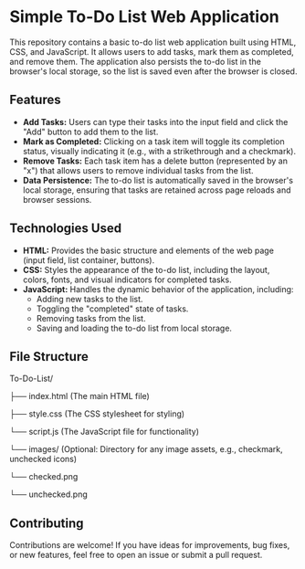 # Simple To-Do List Web Application

This repository contains a basic to-do list web application built using HTML, CSS, and JavaScript. It allows users to add tasks, mark them as completed, and remove them. The application also persists the to-do list in the browser's local storage, so the list is saved even after the browser is closed.

## Features

* **Add Tasks:** Users can type their tasks into the input field and click the "Add" button to add them to the list.
* **Mark as Completed:** Clicking on a task item will toggle its completion status, visually indicating it (e.g., with a strikethrough and a checkmark).
* **Remove Tasks:** Each task item has a delete button (represented by an "x") that allows users to remove individual tasks from the list.
* **Data Persistence:** The to-do list is automatically saved in the browser's local storage, ensuring that tasks are retained across page reloads and browser sessions.

## Technologies Used

* **HTML:** Provides the basic structure and elements of the web page (input field, list container, buttons).
* **CSS:** Styles the appearance of the to-do list, including the layout, colors, fonts, and visual indicators for completed tasks.
* **JavaScript:** Handles the dynamic behavior of the application, including:
    * Adding new tasks to the list.
    * Toggling the "completed" state of tasks.
    * Removing tasks from the list.
    * Saving and loading the to-do list from local storage.

## File Structure

To-Do-List/

├── index.html     (The main HTML file)

├── style.css      (The CSS stylesheet for styling)

└── script.js      (The JavaScript file for functionality)

└── images/        (Optional: Directory for any image assets, e.g., checkmark, unchecked icons)

└── checked.png

└── unchecked.png

## Contributing

Contributions are welcome! If you have ideas for improvements, bug fixes, or new features, feel free to open an issue or submit a pull request.
